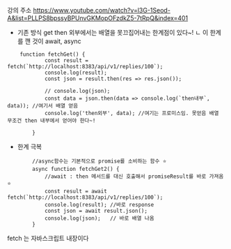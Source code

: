 강의 주소
https://www.youtube.com/watch?v=l3G-1Seod-A&list=PLLPS8bpssyBPUnvGKMopOFzdkZ5-7tRpQ&index=401


- 기존 방식 get
then 외부에서는 배열을 못끄집어내는 한계점이 있다~!
 ㄴ 이 한계를 깬 것이 await, async
```
    function fetchGet() {
            const result = fetch(`http://localhost:8383/api/v1/replies/100`);
            console.log(result);
            const json = result.then(res => res.json());

            // console.log(json);
            const data = json.then(data => console.log(`then내부`, data)); //여기서 배열 얻음
            console.log('then외부', data); //여기는 프로미스임. 못얻음 배열   무조건 then 내부에서 얻어야 한다~!

        }
```

- 한계 극복
```
        //async함수는 기본적으로 promise를 소비하는 함수 ⭐️
        async function fetchGet2() {
            //await : then 메서드를 대신 호출해서 promiseResult를 바로 가져옴⭐️       
            const result = await fetch(`http://localhost:8383/api/v1/replies/100`);
            console.log(result); //바로 response
            const json = await result.json();
            console.log(json);   // 바로 배열 나옴
        }
```

fetch 는 자바스크립트 내장이다
